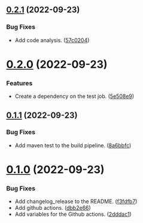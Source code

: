 ## [0.2.1](https://github.com/polinchw/spring-zookeeper-leader-election/compare/v0.2.0...v0.2.1) (2022-09-23)


### Bug Fixes

* Add code analysis. ([57c0204](https://github.com/polinchw/spring-zookeeper-leader-election/commit/57c0204167fdca67fc3cb6bc6bb50ee02648ae7e))



# [0.2.0](https://github.com/polinchw/spring-zookeeper-leader-election/compare/v0.1.1...v0.2.0) (2022-09-23)


### Features

* Create a dependency on the test job. ([5e508e9](https://github.com/polinchw/spring-zookeeper-leader-election/commit/5e508e96705b739927efab5c3debabb7c73a7630))



## [0.1.1](https://github.com/polinchw/spring-zookeeper-leader-election/compare/v0.1.0...v0.1.1) (2022-09-23)


### Bug Fixes

* Add maven test to the build pipeline. ([8a6bbfc](https://github.com/polinchw/spring-zookeeper-leader-election/commit/8a6bbfc9956d5922202b5265a3727aeb7bd734fe))



# [0.1.0](https://github.com/polinchw/spring-zookeeper-leader-election/compare/dbb2e6691a8948f82c0dbc2d7bf637c6650975c8...v0.1.0) (2022-09-23)


### Bug Fixes

* Add changelog_release to the README. ([f3fdfb7](https://github.com/polinchw/spring-zookeeper-leader-election/commit/f3fdfb7a8ba85b9d14d86c6f03f5cffed4aebcdd))
* Add github actions. ([dbb2e66](https://github.com/polinchw/spring-zookeeper-leader-election/commit/dbb2e6691a8948f82c0dbc2d7bf637c6650975c8))
* Add variables for the Github actions. ([2dddac1](https://github.com/polinchw/spring-zookeeper-leader-election/commit/2dddac1b0fe7e13ffe3b50337076cba66af43e13))



